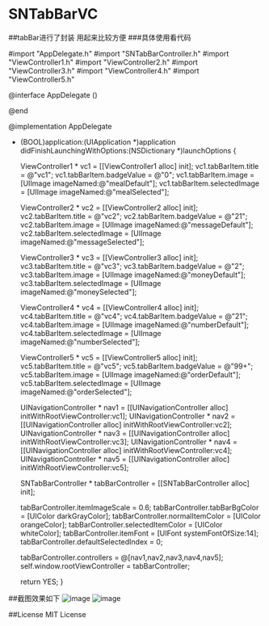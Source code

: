 # SNTabBarVC
##tabBar进行了封装 用起来比较方便
###具体使用看代码


#import "AppDelegate.h"
#import "SNTabBarController.h"
#import "ViewController1.h"
#import "ViewController2.h"
#import "ViewController3.h"
#import "ViewController4.h"
#import "ViewController5.h"

@interface AppDelegate ()

@end

@implementation AppDelegate


- (BOOL)application:(UIApplication *)application didFinishLaunchingWithOptions:(NSDictionary *)launchOptions {
    
    ViewController1 * vc1 = [[ViewController1 alloc] init];
    vc1.tabBarItem.title = @"vc1";
    vc1.tabBarItem.badgeValue = @"0";
    vc1.tabBarItem.image = [UIImage imageNamed:@"mealDefault"];
    vc1.tabBarItem.selectedImage = [UIImage imageNamed:@"mealSelected"];
    
    ViewController2 * vc2 = [[ViewController2 alloc] init];
    vc2.tabBarItem.title = @"vc2";
    vc2.tabBarItem.badgeValue = @"21";
    vc2.tabBarItem.image = [UIImage imageNamed:@"messageDefault"];
    vc2.tabBarItem.selectedImage = [UIImage imageNamed:@"messageSelected"];

    ViewController3 * vc3 = [[ViewController3 alloc] init];
    vc3.tabBarItem.title = @"vc3";
    vc3.tabBarItem.badgeValue = @"2";
    vc3.tabBarItem.image = [UIImage imageNamed:@"moneyDefault"];
    vc3.tabBarItem.selectedImage = [UIImage imageNamed:@"moneySelected"];

    ViewController4 * vc4 = [[ViewController4 alloc] init];
    vc4.tabBarItem.title = @"vc4";
    vc4.tabBarItem.badgeValue = @"21";
    vc4.tabBarItem.image = [UIImage imageNamed:@"numberDefault"];
    vc4.tabBarItem.selectedImage = [UIImage imageNamed:@"numberSelected"];

    ViewController5 * vc5 = [[ViewController5 alloc] init];
    vc5.tabBarItem.title = @"vc5";
    vc5.tabBarItem.badgeValue = @"99+";
    vc5.tabBarItem.image = [UIImage imageNamed:@"orderDefault"];
    vc5.tabBarItem.selectedImage = [UIImage imageNamed:@"orderSelected"];

    UINavigationController * nav1 = [[UINavigationController alloc] initWithRootViewController:vc1];
    UINavigationController * nav2 = [[UINavigationController alloc] initWithRootViewController:vc2];
    UINavigationController * nav3 = [[UINavigationController alloc] initWithRootViewController:vc3];
    UINavigationController * nav4 = [[UINavigationController alloc] initWithRootViewController:vc4];
    UINavigationController * nav5 = [[UINavigationController alloc] initWithRootViewController:vc5];
    
    SNTabBarController * tabBarController = [[SNTabBarController alloc] init];
    
    tabBarController.itemImageScale = 0.6;
    tabBarController.tabBarBgColor = [UIColor darkGrayColor];
    tabBarController.normalItemColor = [UIColor orangeColor];
    tabBarController.selectedItemColor = [UIColor whiteColor];
    tabBarController.itemFont = [UIFont systemFontOfSize:14];
    tabBarController.defaultSelectedIndex = 0;
    
    tabBarController.controllers = @[nav1,nav2,nav3,nav4,nav5];
    self.window.rootViewController = tabBarController;

    return YES;
}

##截图效果如下
![image](https://github.com/WSeniOS/SNTabBarVC/blob/master/SNTabBarVC/images/image1.PNG) 
![image](https://github.com/WSeniOS/SNTabBarVC/blob/master/SNTabBarVC/images/image1.PNG)

##License
MIT License
